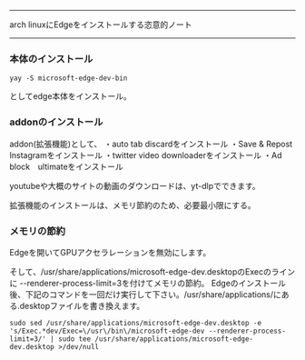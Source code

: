 


**************************************************


arch linuxにEdgeをインストールする恣意的ノート


**************************************************



### 本体のインストール
```
yay -S microsoft-edge-dev-bin
```

としてedge本体をインストール。

### addonのインストール

addon(拡張機能)として、
・auto tab discardをインストール
・Save & Repost Instagramをインストール
・twitter video downloaderをインストール
・Ad block　ultimateをインストール

youtubeや大概のサイトの動画のダウンロードは、yt-dlpでできます。

拡張機能のインストールは、メモリ節約のため、必要最小限にする。

### メモリの節約

Edgeを開いてGPUアクセラレーションを無効にします。

そして、/usr/share/applications/microsoft-edge-dev.desktopのExecのラインに --renderer-process-limit=3を付けてメモリの節約。
Edgeのインストール後、下記のコマンドを一回だけ実行して下さい。/usr/share/applications/にある.desktopファイルを書き換えます。

```
sudo sed /usr/share/applications/microsoft-edge-dev.desktop -e 's/Exec.*dev/Exec=\/usr\/bin\/microsoft-edge-dev --renderer-process-limit=3/' | sudo tee /usr/share/applications/microsoft-edge-dev.desktop >/dev/null
```
